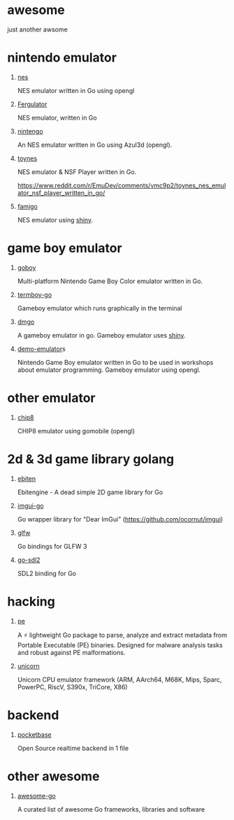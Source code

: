 # awesome

just another awsome

# nintendo emulator

1. [nes](https://github.com/fogleman/nes)

   NES emulator written in Go using opengl
   
2. [Fergulator](https://github.com/scottferg/Fergulator)

   NES emulator, written in Go
   
3. [nintengo](https://github.com/nwidger/nintengo)

   An NES emulator written in Go using Azul3d (opengl).
   
4. [toynes](https://github.com/kaishuu0123/toynes)

   NES emulator & NSF Player written in Go.

   https://www.reddit.com/r/EmuDev/comments/vmc9p2/toynes_nes_emulator_nsf_player_written_in_go/

5. [famigo](https://github.com/theinternetftw/famigo)

   NES emulator using [shiny](https://pkg.go.dev/golang.org/x/exp/shiny).
   
   
# game boy emulator

1. [goboy](https://github.com/Humpheh/goboy)

   Multi-platform Nintendo Game Boy Color emulator written in Go.

2. [termboy-go](https://github.com/dobyrch/termboy-go)

   Gameboy emulator which runs graphically in the terminal

3. [dmgo](https://github.com/theinternetftw/dmgo)

   A gameboy emulator in go.
   Gameboy emulator uses [shiny](https://pkg.go.dev/golang.org/x/exp/shiny).

4. [demo-emulator](https://github.com/drhelius/demo-emulator)s

   Nintendo Game Boy emulator written in Go to be used in workshops about emulator programming.
   Gameboy emulator using opengl.
 
# other emulator

1. [chip8](https://github.com/bomer/chip8)

   CHIP8 emulator using gomobile (opengl)

# 2d & 3d game library golang

1. [ebiten](https://github.com/hajimehoshi/ebiten)

   Ebitengine - A dead simple 2D game library for Go
   
2. [imgui-go](https://github.com/inkyblackness/imgui-go)

   Go wrapper library for "Dear ImGui" (https://github.com/ocornut/imgui)
   
3. [glfw](https://github.com/go-gl/glfw)

   Go bindings for GLFW 3
   
4. [go-sdl2](https://github.com/veandco/go-sdl2)

   SDL2 binding for Go

# hacking

1. [pe](https://github.com/saferwall/pe)

   A ⚡ lightweight Go package to parse, analyze and extract metadata from Portable Executable (PE) binaries.
   Designed for malware analysis tasks and robust against PE malformations.

2. [unicorn](https://pkg.go.dev/github.com/unicorn-engine/unicorn/bindings/go/unicorn)

   Unicorn CPU emulator framework (ARM, AArch64, M68K, Mips, Sparc, PowerPC, RiscV, S390x, TriCore, X86)

# backend

1. [pocketbase](https://github.com/pocketbase/pocketbase)

   Open Source realtime backend in 1 file

# other awesome

1. [awesome-go](https://github.com/avelino/awesome-go)

   A curated list of awesome Go frameworks, libraries and software
